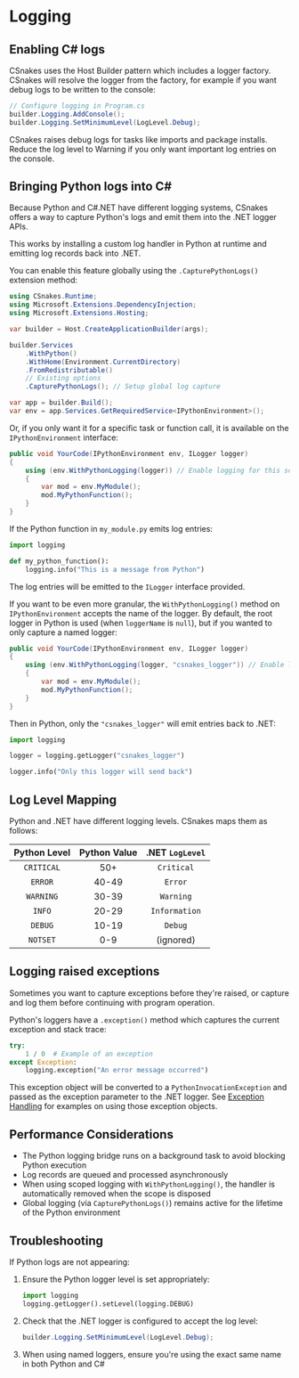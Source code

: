# Logging

## Enabling C# logs

CSnakes uses the Host Builder pattern which includes a logger factory. CSnakes will resolve the logger from the factory, for example if you want debug logs to be written to the console:

```csharp
// Configure logging in Program.cs
builder.Logging.AddConsole();
builder.Logging.SetMinimumLevel(LogLevel.Debug);
```

CSnakes raises debug logs for tasks like imports and package installs. Reduce the log level to Warning if you only want important log entries on the console.

## Bringing Python logs into C#

Because Python and C#.NET have different logging systems, CSnakes offers a way to capture Python's logs and emit them into the .NET logger APIs.

This works by installing a custom log handler in Python at runtime and emitting log records back into .NET.

You can enable this feature globally using the `.CapturePythonLogs()` extension method:

```csharp
using CSnakes.Runtime;
using Microsoft.Extensions.DependencyInjection;
using Microsoft.Extensions.Hosting;

var builder = Host.CreateApplicationBuilder(args);

builder.Services
    .WithPython()
    .WithHome(Environment.CurrentDirectory)
    .FromRedistributable()
    // Existing options
    .CapturePythonLogs(); // Setup global log capture

var app = builder.Build();
var env = app.Services.GetRequiredService<IPythonEnvironment>();
```

Or, if you only want it for a specific task or function call, it is available on the `IPythonEnvironment` interface:

```csharp
public void YourCode(IPythonEnvironment env, ILogger logger)
{
    using (env.WithPythonLogging(logger)) // Enable logging for this scope
    {
        var mod = env.MyModule();
        mod.MyPythonFunction();
    }
}
```

If the Python function in `my_module.py` emits log entries:

```python
import logging

def my_python_function():
    logging.info("This is a message from Python")
```

The log entries will be emitted to the `ILogger` interface provided.

If you want to be even more granular, the `WithPythonLogging()` method on `IPythonEnvironment` accepts the name of the logger. By default, the root logger in Python is used (when `loggerName` is `null`), but if you wanted to only capture a named logger:

```csharp
public void YourCode(IPythonEnvironment env, ILogger logger)
{
    using (env.WithPythonLogging(logger, "csnakes_logger")) // Enable logging for specific logger
    {
        var mod = env.MyModule();
        mod.MyPythonFunction();
    }
}
```

Then in Python, only the `"csnakes_logger"` will emit entries back to .NET:

```python
import logging

logger = logging.getLogger("csnakes_logger")

logger.info("Only this logger will send back")
```

## Log Level Mapping

Python and .NET have different logging levels. CSnakes maps them as follows:

| Python Level | Python Value | .NET `LogLevel` |
| :----------: | :----------: | :-------------: |
|  `CRITICAL`  |     50+      |   `Critical`    |
|   `ERROR`    |    40-49     |     `Error`     |
|  `WARNING`   |    30-39     |    `Warning`    |
|    `INFO`    |    20-29     |  `Information`  |
|   `DEBUG`    |    10-19     |     `Debug`     |
|   `NOTSET`   |     0-9      |    (ignored)    |

## Logging raised exceptions

Sometimes you want to capture exceptions before they're raised, or capture and log them before continuing with program operation.

Python's loggers have a `.exception()` method which captures the current exception and stack trace:

```python
try:
    1 / 0  # Example of an exception
except Exception:
    logging.exception("An error message occurred")
```

This exception object will be converted to a `PythonInvocationException` and passed as the exception parameter to the .NET logger. See [Exception Handling](errors.md) for examples on using those exception objects.

## Performance Considerations

- The Python logging bridge runs on a background task to avoid blocking Python execution
- Log records are queued and processed asynchronously
- When using scoped logging with `WithPythonLogging()`, the handler is automatically removed when the scope is disposed
- Global logging (via `CapturePythonLogs()`) remains active for the lifetime of the Python environment

## Troubleshooting

If Python logs are not appearing:

1. Ensure the Python logger level is set appropriately:
   ```python
   import logging
   logging.getLogger().setLevel(logging.DEBUG)
   ```

2. Check that the .NET logger is configured to accept the log level:
   ```csharp
   builder.Logging.SetMinimumLevel(LogLevel.Debug);
   ```

3. When using named loggers, ensure you're using the exact same name in both Python and C#
